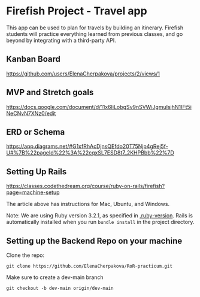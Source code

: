 # Firefish Project - Travel app

This app can be used to plan for travels by building an itinerary. Firefish students will practice everything learned
from previous classes, and go beyond by integrating with a third-party API.

## Kanban Board
https://github.com/users/ElenaCherpakova/projects/2/views/1

## MVP and Stretch goals
https://docs.google.com/document/d/11x6IiLobgSv9nSVWiJgmuIsjhN1IFt5iNeCNvN7XNz0/edit

## ERD or Schema
https://app.diagrams.net/#G1xfRhAcDjnsQEfdo20T75Njp4gRej5f-U#%7B%22pageId%22%3A%22cqxSL7ESD8t7_2KHPBbb%22%7D

## Setting Up Rails

https://classes.codethedream.org/course/ruby-on-rails/firefish?page=machine-setup

The article above has instructions for Mac, Ubuntu, and Windows. 

Note: We are using Ruby version 3.2.1, as specified in [.ruby-version](.ruby-version).
Rails is automatically installed when you run `bundle install` in the project directory.

## Setting up the Backend Repo on your machine

Clone the repo:

    git clone https://github.com/ElenaCherpakova/RoR-practicum.git

Make sure to create a dev-main branch

    git checkout -b dev-main origin/dev-main
